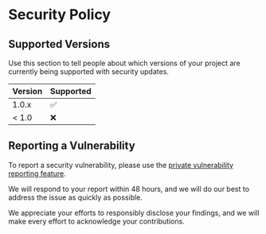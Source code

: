# Security Policy

## Supported Versions

Use this section to tell people about which versions of your project are
currently being supported with security updates.

| Version | Supported          |
| ------- | ------------------ |
| 1.0.x   | :white_check_mark: |
| < 1.0   | :x:                |

## Reporting a Vulnerability

To report a security vulnerability, please use the
[private vulnerability reporting feature](https://github.com/prequired/Streetwear_Inventory_Cli/security/advisories/new).

We will respond to your report within 48 hours, and we will do our best to
address the issue as quickly as possible.

We appreciate your efforts to responsibly disclose your findings, and we will
make every effort to acknowledge your contributions.
